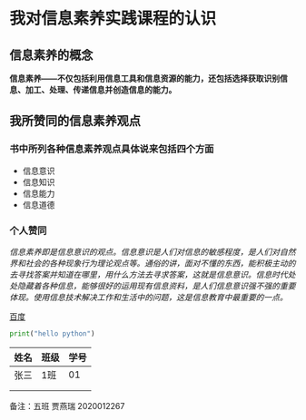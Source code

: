 # 我对信息素养实践课程的认识

## 信息素养的概念

 **信息素养——不仅包括利用信息工具和信息资源的能力，还包括选择获取识别信息、加工、处理、传递信息并创造信息的能力。**

## 我所赞同的信息素养观点

### 书中所列各种信息素养观点具体说来包括四个方面

- 信息意识
- 信息知识
- 信息能力
- 信息道德

### 个人赞同

*信息素养即是信息意识的观点。信息意识是人们对信息的敏感程度，是人们对自然界和社会的各种现象行为理论观点等。通俗的讲，面对不懂的东西，能积极主动的去寻找答案并知道在哪里，用什么方法去寻求答案，这就是信息意识。信息时代处处隐藏着各种信息，能够很好的运用现有信息资料，是人们信息意识强不强的重要体现。使用信息技术解决工作和生活中的问题，这是信息教育中最重要的一点。*

[百度](https://www.baidu.com)

```python
print("hello python")
```

| 姓名 | 班级 | 学号 |
| ---- | ---- | ---- |
| 张三 | 1班  | 01   |
|      |      |      |
|      |      |      |

备注：五班 贾燕瑞 2020012267









